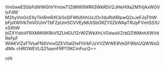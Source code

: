 Vm0weE5GbFdWWGhVYmtwT1ZtMW9WRll3WkRSV2JHeHlXa2M1VjAxWGVIcFdW
M2hyVm0xS1IyTkliRmRXCk0xSlFWbXhhUzJOc1duRldiRlpwQ2xJeFJqTlhW
bFpXWlVkTmVGUnVTbFZpUm5CVVEyMUtSbGRZY0ZkWApTRUpFVmtSS1UxSXhW
blZXYldoVFRXMW9XRkV5ZUdGU1ZrWlZWbXhLVGdwaVZrbDZWMnhXWVdReFpF
WlAKVlZaT1VsaFNSVmx0ZEV0alZteFhVbFJzVVZWWE9VeGFWbVJQWWxGdlMx
cHROWEVLQ21samFRPT0KCmFucQ==

uzk